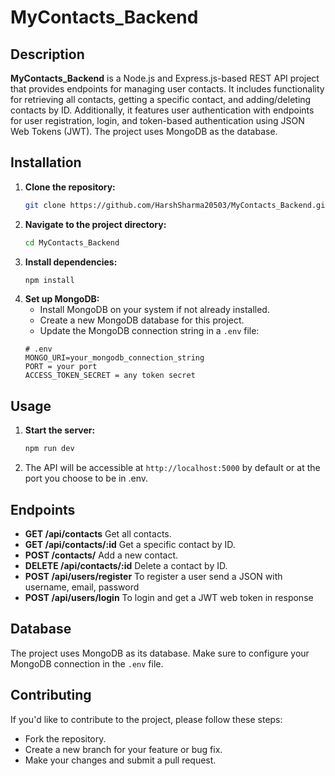 # MyContacts_Backend

## Description
**MyContacts_Backend** is a Node.js and Express.js-based REST API project that provides endpoints for managing user contacts. It includes functionality for retrieving all contacts, getting a specific contact, and adding/deleting contacts by ID. Additionally, it features user authentication with endpoints for user registration, login, and token-based authentication using JSON Web Tokens (JWT). The project uses MongoDB as the database.

## Installation
1. **Clone the repository:**
    ```bash
    git clone https://github.com/HarshSharma20503/MyContacts_Backend.git
    ```
2. **Navigate to the project directory:**
    ```bash
    cd MyContacts_Backend
    ```
3. **Install dependencies:**
    ```bash
    npm install
    ```
4. **Set up MongoDB:**
    - Install MongoDB on your system if not already installed.
    - Create a new MongoDB database for this project.
    - Update the MongoDB connection string in a `.env` file:
    ```env
    # .env
    MONGO_URI=your_mongodb_connection_string
    PORT = your port
    ACCESS_TOKEN_SECRET = any token secret
    ```

## Usage
1. **Start the server:**
    ```bash
    npm run dev
    ```
2. The API will be accessible at `http://localhost:5000` by default or at the port you choose to be in .env.

## Endpoints
- **GET /api/contacts** Get all contacts.
- **GET /api/contacts/:id** Get a specific contact by ID.
- **POST /contacts/** Add a new contact.
- **DELETE /api/contacts/:id** Delete a contact by ID.
- **POST /api/users/register** To register a user send a JSON with username, email, password
- **POST /api/users/login** To login and get a JWT web token in response

## Database
The project uses MongoDB as its database. Make sure to configure your MongoDB connection in the `.env` file.

## Contributing
If you'd like to contribute to the project, please follow these steps:

- Fork the repository.
- Create a new branch for your feature or bug fix.
- Make your changes and submit a pull request.
